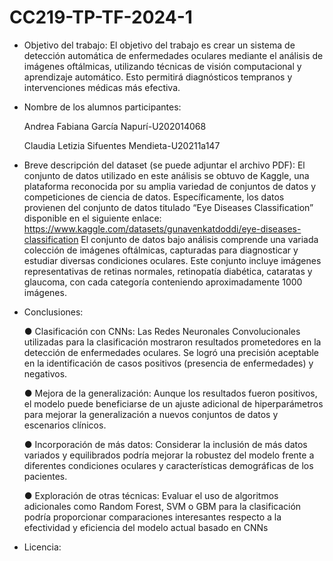 # CC219-TP-TF-2024-1

- Objetivo del trabajo: El objetivo del trabajo es crear un sistema de detección automática de enfermedades oculares mediante el análisis de imágenes oftálmicas, utilizando técnicas de visión computacional y aprendizaje automático. Esto permitirá diagnósticos tempranos y intervenciones médicas más efectiva.

- Nombre de los alumnos participantes:

  Andrea Fabiana García Napurí-U202014068
  
  Claudia Letizia Sifuentes Mendieta-U20211a147
  
- Breve descripción del dataset (se puede adjuntar el archivo PDF):
  El conjunto de datos utilizado en este análisis se obtuvo de Kaggle, una plataforma reconocida por su amplia variedad de conjuntos de datos y competiciones de ciencia de datos. Específicamente, los datos provienen del conjunto de datos titulado “Eye Diseases Classification” disponible en el siguiente enlace: https://www.kaggle.com/datasets/gunavenkatdoddi/eye-diseases-classification 
  El conjunto de datos bajo análisis comprende una variada colección de imágenes oftálmicas, capturadas para diagnosticar y estudiar diversas condiciones oculares. Este conjunto incluye imágenes representativas de retinas normales, retinopatía diabética, cataratas y glaucoma, con cada categoría conteniendo aproximadamente 1000 imágenes.

- Conclusiones:

  ●	Clasificación con CNNs: Las Redes Neuronales Convolucionales utilizadas para la clasificación mostraron resultados prometedores en la detección de enfermedades oculares. Se logró una precisión aceptable en la identificación de casos positivos (presencia de enfermedades) y negativos.
  
  ●	Mejora de la generalización: Aunque los resultados fueron positivos, el modelo puede beneficiarse de un ajuste adicional de hiperparámetros para mejorar la generalización a nuevos conjuntos de datos y escenarios clínicos.
  
  ●	Incorporación de más datos: Considerar la inclusión de más datos variados y equilibrados podría mejorar la robustez del modelo frente a diferentes condiciones oculares y características demográficas de los pacientes.
  
  ●	Exploración de otras técnicas: Evaluar el uso de algoritmos adicionales como Random Forest, SVM o GBM para la clasificación podría proporcionar comparaciones interesantes respecto a la efectividad y eficiencia del modelo actual basado en CNNs
  
- Licencia:
